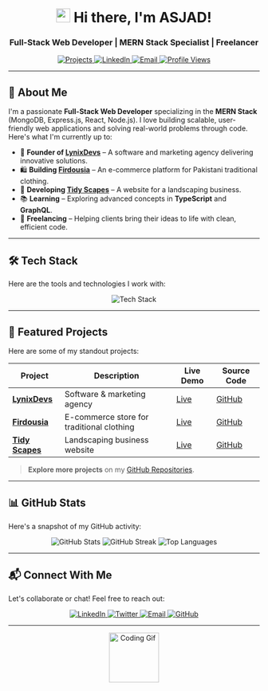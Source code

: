 <h1 align="center">
  <img src="https://media.giphy.com/media/hvRJCLFzcasrR4ia7z/giphy.gif" width="28"> Hi there, I'm ASJAD!
</h1>
<h3 align="center">
  Full-Stack Web Developer | MERN Stack Specialist | Freelancer
</h3>

<p align="center">
  <a href="https://github.com/a4axjd?tab=repositories">
    <img src="https://img.shields.io/badge/Projects-20+-brightgreen?style=flat&logo=github" alt="Projects">
  </a>
  <a href="https://linkedin.com/in/YourUsername">
    <img src="https://img.shields.io/badge/LinkedIn-Connect-blue?style=flat&logo=linkedin" alt="LinkedIn">
  </a>
  <a href="mailto:noorasjad3@gmail.com">
    <img src="https://img.shields.io/badge/Email-Contact-red?style=flat&logo=gmail" alt="Email">
  </a>
  <a href="https://visitor-badge.glitch.me">
    <img src="https://komarev.com/ghpvc/?username=YourUsername&color=blue&label=Profile+Views" alt="Profile Views">
  </a>
</p>

---

## 🚀 **About Me**

I'm a passionate **Full-Stack Web Developer** specializing in the **MERN Stack** (MongoDB, Express.js, React, Node.js). I love building scalable, user-friendly web applications and solving real-world problems through code. Here's what I'm currently up to:

- 🌟 **Founder of [LynixDevs](https://lynixdevs.com)** – A software and marketing agency delivering innovative solutions.
- 🛍️ **Building [Firdousia](https://firdousia.com)** – An e-commerce platform for Pakistani traditional clothing.
- 🌿 **Developing [Tidy Scapes](https://tidyscapes.com)** – A website for a landscaping business.
- 📚 **Learning** – Exploring advanced concepts in **TypeScript** and **GraphQL**.
- 💼 **Freelancing** – Helping clients bring their ideas to life with clean, efficient code.

---

## 🛠️ **Tech Stack**

Here are the tools and technologies I work with:

<p align="center">
  <img src="https://skillicons.dev/icons?i=html,css,js,ts,react,nextjs,nodejs,express,mongodb,firebase,tailwind,bootstrap,git,github,vscode,figma" alt="Tech Stack" />
</p>

---

## 🌟 **Featured Projects**

Here are some of my standout projects:

| Project | Description | Live Demo | Source Code |
|---------|-------------|-----------|-------------|
| **[LynixDevs](https://lynixdevs.com)** | Software & marketing agency | [Live](https://lynixdevs.com) | [GitHub](https://github.com/a4axjd/lynixdevs) |
| **[Firdousia](https://firdousia.com)** | E-commerce store for traditional clothing | [Live](https://firdousia.com) | [GitHub](https://github.com/a4axjd/firdousia) |
| **[Tidy Scapes](https://tidyscapes.com)** | Landscaping business website | [Live](https://tidyscapes.com) | [GitHub](https://github.com/a4axjd/tidyscapes) |

> **Explore more projects** on my [GitHub Repositories](https://github.com/YourUsername?tab=repositories).

---

## 📊 **GitHub Stats**

Here's a snapshot of my GitHub activity:

<p align="center">
  <img src="https://github-readme-stats.vercel.app/api?username=a4axjd&show_icons=true&theme=radical" alt="GitHub Stats" />
  <img src="https://github-readme-streak-stats.herokuapp.com/?user=a4axjd&theme=radical" alt="GitHub Streak" />
  <img src="https://github-readme-stats.vercel.app/api/top-langs/?username=a4axjd&layout=compact&theme=radical" alt="Top Languages" />
</p>

---

## 📬 **Connect With Me**

Let's collaborate or chat! Feel free to reach out:

<p align="center">
  <a href="https://linkedin.com/in/YourUsername">
    <img src="https://img.shields.io/badge/LinkedIn-0077B5?style=for-the-badge&logo=linkedin&logoColor=white" alt="LinkedIn" />
  </a>
  <a href="https://twitter.com/YourUsername">
    <img src="https://img.shields.io/badge/Twitter-1DA1F2?style=for-the-badge&logo=twitter&logoColor=white" alt="Twitter" />
  </a>
  <a href="mailto:your.email@example.com">
    <img src="https://img.shields.io/badge/Email-D14836?style=for-the-badge&logo=gmail&logoColor=white" alt="Email" />
  </a>
  <a href="https://github.com/YourUsername">
    <img src="https://img.shields.io/badge/GitHub-100000?style=for-the-badge&logo=github&logoColor=white" alt="GitHub" />
  </a>
</p>

---

<p align="center">
  <img src="https://media.giphy.com/media/ZVik7pBtu9dNS/giphy.gif" width="100" alt="Coding Gif" />
</p>